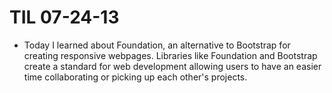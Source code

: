 # TIL 07-24-13
* Today I learned about Foundation, an alternative to Bootstrap for creating responsive webpages. Libraries like Foundation and Bootstrap create a standard for web development allowing users to have an easier time collaborating or picking up each other's projects.
